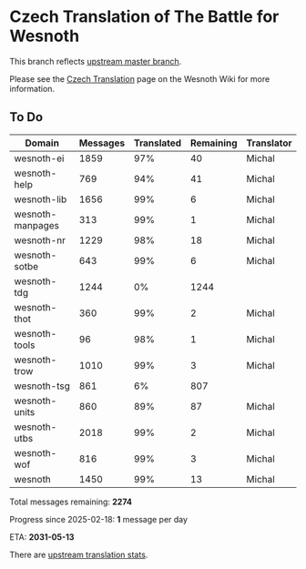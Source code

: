 # Czech Translation of The Battle for Wesnoth

This branch reflects [upstream master branch](https://github.com/wesnoth/wesnoth/tree/master).

Please see the [Czech Translation](https://wiki.wesnoth.org/CzechTranslation) page on the Wesnoth Wiki for more information.

## To Do

Domain | Messages | Translated | Remaining | Translator
------ | -------- | ---------- | --------- | ----------
wesnoth-ei | 1859 | 97% | 40 | Michal
wesnoth-help | 769 | 94% | 41 | Michal
wesnoth-lib | 1656 | 99% | 6 | Michal
wesnoth-manpages | 313 | 99% | 1 | Michal
wesnoth-nr | 1229 | 98% | 18 | Michal
wesnoth-sotbe | 643 | 99% | 6 | Michal
wesnoth-tdg | 1244 | 0% | 1244 |
wesnoth-thot | 360 | 99% | 2 | Michal
wesnoth-tools | 96 | 98% | 1 | Michal
wesnoth-trow | 1010 | 99% | 3 | Michal
wesnoth-tsg | 861 | 6% | 807 |
wesnoth-units | 860 | 89% | 87 | Michal
wesnoth-utbs | 2018 | 99% | 2 | Michal
wesnoth-wof | 816 | 99% | 3 | Michal
wesnoth | 1450 | 99% | 13 | Michal

Total messages remaining: **2274**

Progress since 2025-02-18: **1** message per day

ETA: **2031-05-13**

There are [upstream translation stats](https://www.wesnoth.org/gettext/?view=langs&version=master&lang=cs).
